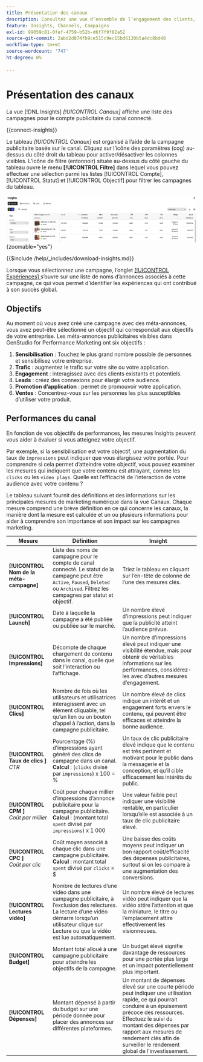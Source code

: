 ```yaml
---
title: Présentation des canaux
description: Consultez une vue d’ensemble de l’engagement des clients, des performances, du budget et des dépenses pour les campagnes marketing dans Adobe GenStudio for Performance Marketing.
feature: Insights, Channels, Campaigns
exl-id: 99059c81-0fef-4759-b52b-d6f7f9f82a52
source-git-commit: 2abd2d874fb9ce515c9ec15bd6130b5a4dc8bd48
workflow-type: tm+mt
source-wordcount: '747'
ht-degree: 0%

---
```


# Présentation des canaux

La vue [!DNL Insights] _[!UICONTROL Canaux]_ affiche une liste des campagnes pour le compte publicitaire du canal connecté.

{{connect-insights}}

Le tableau _[!UICONTROL Canaux]_ est organisé à l’aide de la campagne publicitaire basée sur le canal. Cliquez sur l’icône des paramètres (cog) au-dessus du côté droit du tableau pour activer/désactiver les colonnes visibles. L’icône de filtre (entonnoir) située au-dessus du côté gauche du tableau ouvre le menu **[!UICONTROL Filtre]** dans lequel vous pouvez effectuer une sélection parmi les listes [!UICONTROL Compte], [!UICONTROL Statut] et [!UICONTROL Objectif] pour filtrer les campagnes du tableau.

![Filtre et tableau des canaux](/help/assets/insights-channels-filter.png){zoomable="yes"}

{{$include /help/_includes/download-insights.md}}

Lorsque vous sélectionnez une campagne, l’onglet [[!UICONTROL Expériences] ](experiences.md) s’ouvre sur une liste de noms d’annonces associés à cette campagne, ce qui vous permet d’identifier les expériences qui ont contribué à son succès global.

## Objectifs

Au moment où vous avez créé une campagne avec des méta-annonces, vous avez peut-être sélectionné un objectif qui correspondait aux objectifs de votre entreprise. Les méta-annonces publicitaires visibles dans GenStudio for Performance Marketing ont six objectifs :

1. **Sensibilisation** : Touchez le plus grand nombre possible de personnes et sensibilisez votre entreprise.
1. **Trafic** : augmentez le trafic sur votre site ou votre application.
1. **Engagement** : interagissez avec des clients existants et potentiels.
1. **Leads** : créez des connexions pour élargir votre audience.
1. **Promotion d’application** : permet de promouvoir votre application.
1. **Ventes** : Concentrez-vous sur les personnes les plus susceptibles d’utiliser votre produit.

## Performances du canal

En fonction de vos objectifs de performances, les mesures Insights peuvent vous aider à évaluer si vous atteignez votre objectif.

Par exemple, si la sensibilisation est votre objectif, une augmentation du taux de `impressions` peut indiquer que vous élargissez votre portée. Pour comprendre si cela permet d’atteindre votre objectif, vous pouvez examiner les mesures qui indiquent que votre contenu est attrayant, comme les `clicks` ou les `video plays`. Quelle est l’efficacité de l’interaction de votre audience avec votre contenu ?

Le tableau suivant fournit des définitions et des informations sur les principales mesures de marketing numérique dans la vue Canaux. Chaque mesure comprend une brève définition en ce qui concerne les canaux, la manière dont la mesure est calculée et un ou plusieurs informations pour aider à comprendre son importance et son impact sur les campagnes marketing.

| Mesure | Définition | Insight |
| ----------- | ----------------------------- | -------------------------------- |
| **[!UICONTROL Nom de la méta-campagne]** | Liste des noms de campagne pour le compte de canal connecté. Le statut de la campagne peut être `Active`, `Paused`, `Deleted` ou `Archived`. Filtrez les campagnes par statut et objectif. | Triez le tableau en cliquant sur l’en-tête de colonne de l’une des mesures clés. |
| **[!UICONTROL Launch]** | Date à laquelle la campagne a été publiée ou publiée sur le marché. | Un nombre élevé d’impressions peut indiquer que la publicité atteint l’audience prévue. |
| **[!UICONTROL Impressions]** | Décompte de chaque chargement de contenu dans le canal, quelle que soit l’interaction ou l’affichage. | Un nombre d’impressions élevé peut indiquer une visibilité étendue, mais pour obtenir de véritables informations sur les performances, considérez-les avec d’autres mesures d’engagement. |
| **[!UICONTROL Clics]** | Nombre de fois où les utilisateurs et utilisatrices interagissent avec un élément cliquable, tel qu’un lien ou un bouton d’appel à l’action, dans la campagne publicitaire. | Un nombre élevé de clics indique un intérêt et un engagement forts envers le contenu, qui peuvent être efficaces et atteindre la bonne audience. |
| **[!UICONTROL Taux de clics ]**<br>_CTR_ | Pourcentage (%) d’impressions ayant généré des clics de campagne dans un canal.<br>**Calcul** : (`clicks` divisé par `impressions`) x 100 = % | Un taux de clic publicitaire élevé indique que le contenu est très pertinent et motivant pour le public dans la messagerie et la conception, et qu’il cible efficacement les intérêts du public. |
| **[!UICONTROL CPM ]**<br>_Coût par millier_ | Coût pour chaque millier d’impressions d’annonce publicitaire pour la campagne publicitaire. <br>**Calcul** : (montant total `spent` divisé par `impressions`) x 1 000 | Une valeur faible peut indiquer une visibilité rentable, en particulier lorsqu’elle est associée à un taux de clic publicitaire élevé. |
| **[!UICONTROL CPC ]**<br>_Coût par clic_ | Coût moyen associé à chaque clic dans une campagne publicitaire.<br>**Calcul** : montant total `spent` divisé par `clicks` = $ | Une baisse des coûts moyens peut indiquer un bon rapport coût/efficacité des dépenses publicitaires, surtout si on les compare à une augmentation des conversions. |
| **[!UICONTROL Lectures vidéo]** | Nombre de lectures d’une vidéo dans une campagne publicitaire, à l’exclusion des relectures. La lecture d’une vidéo démarre lorsqu’un utilisateur clique sur Lecture ou que la vidéo est lue automatiquement. | Un nombre élevé de lectures vidéo peut indiquer que la vidéo attire l’attention et que la miniature, le titre ou l’emplacement attire effectivement les visionneuses. |
| **[!UICONTROL Budget]** | Montant total alloué à une campagne publicitaire pour atteindre les objectifs de la campagne. | Un budget élevé signifie davantage de ressources pour une portée plus large et un impact potentiellement plus important. |
| **[!UICONTROL Dépenses]** | Montant dépensé à partir du budget sur une période donnée pour placer des annonces sur différentes plateformes. | Un montant de dépenses élevé sur une courte période peut indiquer une utilisation rapide, ce qui pourrait conduire à un épuisement précoce des ressources. Effectuez le suivi du montant des dépenses par rapport aux mesures de rendement clés afin de surveiller le rendement global de l&#39;investissement. |
